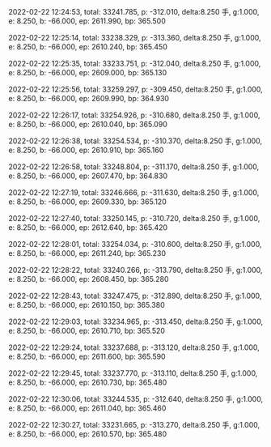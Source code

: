 2022-02-22 12:24:53, total: 33241.785, p: -312.010, delta:8.250 手, g:1.000, e: 8.250, b: -66.000, ep: 2611.990, bp: 365.500

2022-02-22 12:25:14, total: 33238.329, p: -313.360, delta:8.250 手, g:1.000, e: 8.250, b: -66.000, ep: 2610.240, bp: 365.450

2022-02-22 12:25:35, total: 33233.751, p: -312.040, delta:8.250 手, g:1.000, e: 8.250, b: -66.000, ep: 2609.000, bp: 365.130

2022-02-22 12:25:56, total: 33259.297, p: -309.450, delta:8.250 手, g:1.000, e: 8.250, b: -66.000, ep: 2609.990, bp: 364.930

2022-02-22 12:26:17, total: 33254.926, p: -310.680, delta:8.250 手, g:1.000, e: 8.250, b: -66.000, ep: 2610.040, bp: 365.090

2022-02-22 12:26:38, total: 33254.534, p: -310.370, delta:8.250 手, g:1.000, e: 8.250, b: -66.000, ep: 2610.910, bp: 365.160

2022-02-22 12:26:58, total: 33248.804, p: -311.170, delta:8.250 手, g:1.000, e: 8.250, b: -66.000, ep: 2607.470, bp: 364.830

2022-02-22 12:27:19, total: 33246.666, p: -311.630, delta:8.250 手, g:1.000, e: 8.250, b: -66.000, ep: 2609.330, bp: 365.120

2022-02-22 12:27:40, total: 33250.145, p: -310.720, delta:8.250 手, g:1.000, e: 8.250, b: -66.000, ep: 2612.640, bp: 365.420

2022-02-22 12:28:01, total: 33254.034, p: -310.600, delta:8.250 手, g:1.000, e: 8.250, b: -66.000, ep: 2611.240, bp: 365.230

2022-02-22 12:28:22, total: 33240.266, p: -313.790, delta:8.250 手, g:1.000, e: 8.250, b: -66.000, ep: 2608.450, bp: 365.280

2022-02-22 12:28:43, total: 33247.475, p: -312.890, delta:8.250 手, g:1.000, e: 8.250, b: -66.000, ep: 2610.150, bp: 365.380

2022-02-22 12:29:03, total: 33234.965, p: -313.450, delta:8.250 手, g:1.000, e: 8.250, b: -66.000, ep: 2610.710, bp: 365.520

2022-02-22 12:29:24, total: 33237.688, p: -313.120, delta:8.250 手, g:1.000, e: 8.250, b: -66.000, ep: 2611.600, bp: 365.590

2022-02-22 12:29:45, total: 33237.770, p: -313.110, delta:8.250 手, g:1.000, e: 8.250, b: -66.000, ep: 2610.730, bp: 365.480

2022-02-22 12:30:06, total: 33244.535, p: -312.640, delta:8.250 手, g:1.000, e: 8.250, b: -66.000, ep: 2611.040, bp: 365.460

2022-02-22 12:30:27, total: 33231.665, p: -313.270, delta:8.250 手, g:1.000, e: 8.250, b: -66.000, ep: 2610.570, bp: 365.480